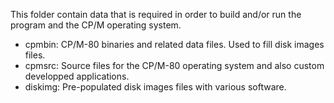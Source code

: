 This folder contain data that is required in order to build and/or run the program and the CP/M operating system. 
 - cpmbin: CP/M-80 binaries and related data files. Used to fill disk images files. 
 - cpmsrc: Source files for the CP/M-80 operating system and also custom developped applications.
 - diskimg: Pre-populated disk images files with various software. 